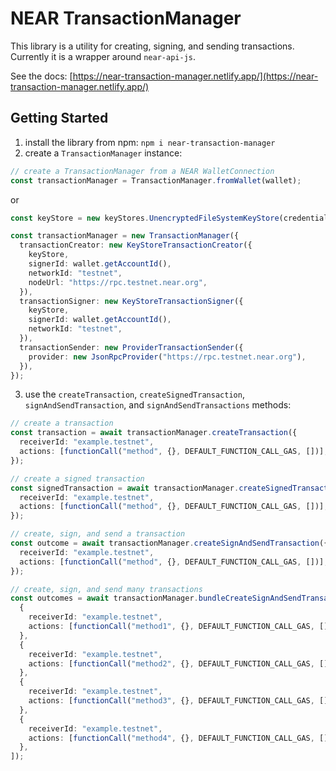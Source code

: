 # NEAR TransactionManager

This library is a utility for creating, signing, and sending transactions. Currently it is a wrapper around `near-api-js`.

See the docs: [https://near-transaction-manager.netlify.app/](https://near-transaction-manager.netlify.app/)

## Getting Started

1. install the library from npm: `npm i near-transaction-manager`
2. create a `TransactionManager` instance:

```ts
// create a TransactionManager from a NEAR WalletConnection
const transactionManager = TransactionManager.fromWallet(wallet);
```

or

```ts
const keyStore = new keyStores.UnencryptedFileSystemKeyStore(credentialsPath);

const transactionManager = new TransactionManager({
  transactionCreator: new KeyStoreTransactionCreator({
    keyStore,
    signerId: wallet.getAccountId(),
    networkId: "testnet",
    nodeUrl: "https://rpc.testnet.near.org",
  }),
  transactionSigner: new KeyStoreTransactionSigner({
    keyStore,
    signerId: wallet.getAccountId(),
    networkId: "testnet",
  }),
  transactionSender: new ProviderTransactionSender({
    provider: new JsonRpcProvider("https://rpc.testnet.near.org"),
  }),
});
```

3. use the `createTransaction`, `createSignedTransaction`, `signAndSendTransaction`, and `signAndSendTransactions` methods:

```ts
// create a transaction
const transaction = await transactionManager.createTransaction({
  receiverId: "example.testnet",
  actions: [functionCall("method", {}, DEFAULT_FUNCTION_CALL_GAS, [])],
});

// create a signed transaction
const signedTransaction = await transactionManager.createSignedTransaction({
  receiverId: "example.testnet",
  actions: [functionCall("method", {}, DEFAULT_FUNCTION_CALL_GAS, [])],
});

// create, sign, and send a transaction
const outcome = await transactionManager.createSignAndSendTransaction({
  receiverId: "example.testnet",
  actions: [functionCall("method", {}, DEFAULT_FUNCTION_CALL_GAS, [])],
});

// create, sign, and send many transactions
const outcomes = await transactionManager.bundleCreateSignAndSendTransactions([
  {
    receiverId: "example.testnet",
    actions: [functionCall("method1", {}, DEFAULT_FUNCTION_CALL_GAS, [])],
  },
  {
    receiverId: "example.testnet",
    actions: [functionCall("method2", {}, DEFAULT_FUNCTION_CALL_GAS, [])],
  },
  {
    receiverId: "example.testnet",
    actions: [functionCall("method3", {}, DEFAULT_FUNCTION_CALL_GAS, [])],
  },
  {
    receiverId: "example.testnet",
    actions: [functionCall("method4", {}, DEFAULT_FUNCTION_CALL_GAS, [])],
  },
]);
```
